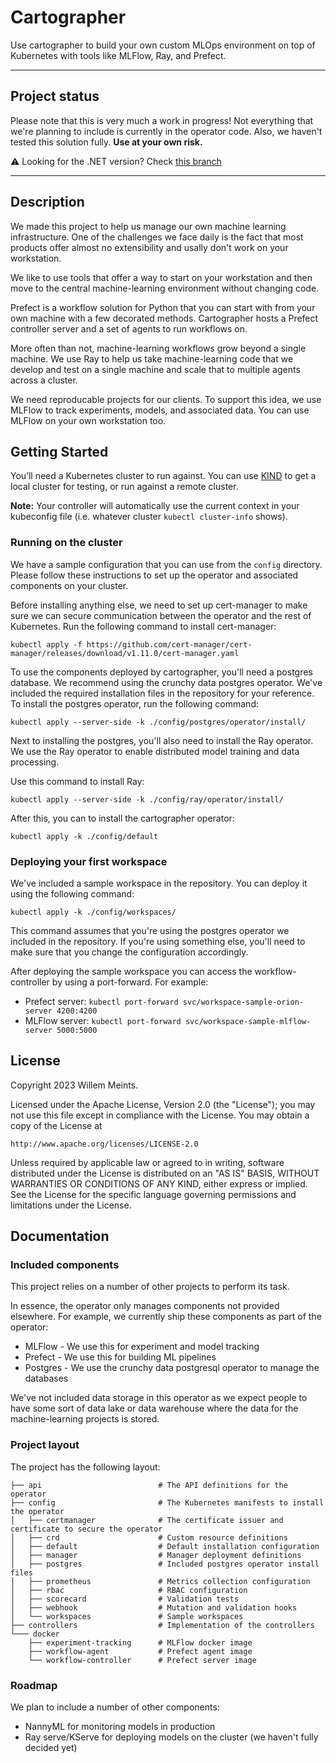 # Cartographer

Use cartographer to build your own custom MLOps environment on top of Kubernetes
with tools like MLFlow, Ray, and Prefect. 

--------------------------------------------------------------------------------

## Project status

Please note that this is very much a work in progress! Not everything that we're
planning to include is currently in the operator code. Also, we haven't tested
this solution fully. **Use at your own risk.**

:warning: Looking for the .NET version? Check [this branch](https://github.com/wmeints/cartographer/tree/dotnet-version)

--------------------------------------------------------------------------------

## Description

We made this project to help us manage our own machine learning infrastructure.
One of the challenges we face daily is the fact that most products offer almost
no extensibility and usally don't work on your workstation.

We like to use tools that offer a way to start on your workstation and then
move to the central machine-learning environment without changing code.

Prefect is a workflow solution for Python that you can start with from your own
machine with a few decorated methods. Cartographer hosts a Prefect controller
server and a set of agents to run workflows on. 

More often than not, machine-learning workflows grow beyond a single machine.
We use Ray to help us take machine-learning code that we develop and test on
a single machine and scale that to multiple agents across a cluster.

We need reproducable projects for our clients. To support this idea, we use 
MLFlow to track experiments, models, and associated data. You can use MLFlow
on your own workstation too.

## Getting Started

You’ll need a Kubernetes cluster to run against. You can use 
[KIND](https://sigs.k8s.io/kind) to get a local cluster for testing, or run
against a remote cluster.

**Note:** Your controller will automatically use the current context in your
kubeconfig file (i.e. whatever cluster `kubectl cluster-info` shows).

### Running on the cluster

We have a sample configuration that you can use from the `config` directory. 
Please follow these instructions to set up the operator and associated components
on your cluster.

Before installing anything else, we need to set up cert-manager to make sure we
can secure communication between the operator and the rest of Kubernetes. Run
the following command to install cert-manager:

```
kubectl apply -f https://github.com/cert-manager/cert-manager/releases/download/v1.11.0/cert-manager.yaml
```

To use the components deployed by cartographer, you'll need a postgres database.
We recommend using the crunchy data postgres operator. We've included the 
required installation files in the repository for your reference. To install
the postgres operator, run the following command:

```
kubectl apply --server-side -k ./config/postgres/operator/install/
```

Next to installing the postgres, you'll also need to install the Ray operator.
We use the Ray operator to enable distributed model training and data processing.

Use this command to install Ray:

```
kubectl apply --server-side -k ./config/ray/operator/install/
```

After this, you can to install the cartographer operator:

```
kubectl apply -k ./config/default
```

### Deploying your first workspace

We've included a sample workspace in the repository. You can deploy it using
the following command:

```
kubectl apply -k ./config/workspaces/
```

This command assumes that you're using the postgres operator we included in the
repository. If you're using something else, you'll need to make sure that you
change the configuration accordingly.

After deploying the sample workspace you can access the workflow-controller by
using a port-forward. For example:

* Prefect server: `kubectl port-forward svc/workspace-sample-orion-server 4200:4200`
* MLFlow server: `kubectl port-forward svc/workspace-sample-mlflow-server 5000:5000`

## License

Copyright 2023 Willem Meints.

Licensed under the Apache License, Version 2.0 (the "License");
you may not use this file except in compliance with the License.
You may obtain a copy of the License at

    http://www.apache.org/licenses/LICENSE-2.0

Unless required by applicable law or agreed to in writing, software
distributed under the License is distributed on an "AS IS" BASIS,
WITHOUT WARRANTIES OR CONDITIONS OF ANY KIND, either express or implied.
See the License for the specific language governing permissions and
limitations under the License.

## Documentation

### Included components

This project relies on a number of other projects to perform its task. 

In essence, the operator only manages components not provided elsewhere. 
For example, we currently ship these components as part of the operator:

* MLFlow - We use this for experiment and model tracking
* Prefect - We use this for building ML pipelines
* Postgres - We use the crunchy data postgresql operator to manage the databases

We've not included data storage in this operator as we expect people to have
some sort of data lake or data warehouse where the data for the machine-learning
projects is stored.

### Project layout

The project has the following layout:

```
├── api                          # The API definitions for the operator
├── config                       # The Kubernetes manifests to install the operator
│   ├── certmanager              # The certificate issuer and certificate to secure the operator
│   ├── crd                      # Custom resource definitions
│   ├── default                  # Default installation configuration
│   ├── manager                  # Manager deployment definitions
│   ├── postgres                 # Included postgres operator install files
│   ├── prometheus               # Metrics collection configuration
│   ├── rbac                     # RBAC configuration
│   ├── scorecard                # Validation tests
│   ├── webhook                  # Mutation and validation hooks
│   └── workspaces               # Sample workspaces
├── controllers                  # Implementation of the controllers
└─── docker                      
    ├── experiment-tracking      # MLFlow docker image
    ├── workflow-agent           # Prefect agent image
    └── workflow-controller      # Prefect server image
```

### Roadmap

We plan to include a number of other components:

* NannyML for monitoring models in production
* Ray serve/KServe for deploying models on the cluster (we haven't fully decided yet)

